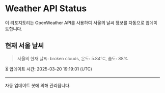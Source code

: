 
# Weather API Status

이 리포지토리는 OpenWeather API를 사용하여 서울의 날씨 정보를 자동으로 업데이트합니다.

## 현재 서울 날씨
> 서울의 현재 날씨: broken clouds, 온도: 5.84°C, 습도: 88%

⏳ 업데이트 시간: 2025-03-20 19:19:01 (UTC)

---
자동 업데이트 봇에 의해 관리됩니다.
